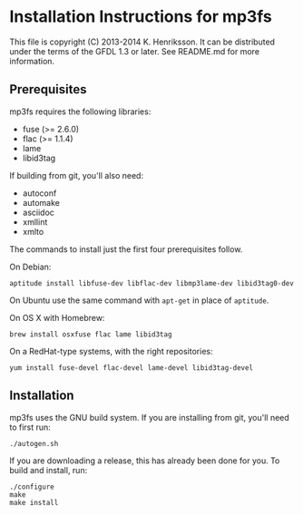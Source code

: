 Installation Instructions for mp3fs
===================================

This file is copyright (C) 2013-2014 K. Henriksson. It can be distributed
under the terms of the GFDL 1.3 or later. See README.md for more
information.

Prerequisites
-------------

mp3fs requires the following libraries:

* fuse (>= 2.6.0)
* flac (>= 1.1.4)
* lame
* libid3tag

If building from git, you'll also need:

* autoconf
* automake
* asciidoc
* xmllint
* xmlto

The commands to install just the first four prerequisites follow.

On Debian:

    aptitude install libfuse-dev libflac-dev libmp3lame-dev libid3tag0-dev

On Ubuntu use the same command with `apt-get` in place of `aptitude`.

On OS X with Homebrew:

    brew install osxfuse flac lame libid3tag

On a RedHat-type systems, with the right repositories:

    yum install fuse-devel flac-devel lame-devel libid3tag-devel

Installation
------------

mp3fs uses the GNU build system. If you are installing from git, you'll
need to first run:

    ./autogen.sh

If you are downloading a release, this has already been done for you. To
build and install, run:

    ./configure
    make
    make install
